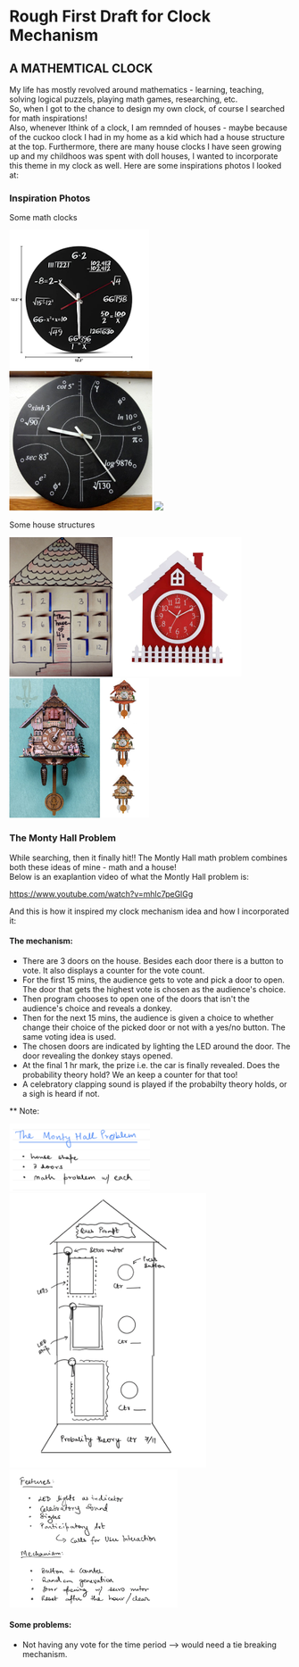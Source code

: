 # Rough First Draft for Clock Mechanism
<h2> A MATHEMTICAL CLOCK </h2>

My life has mostly revolved around mathematics - learning, teaching, solving logical puzzels, playing math games, researching, etc. 
<br>So, when I got to the chance to design my own clock, of course I searched for math inspirations!
<br>Also, whenever Ithink of a clock, I am remnded of houses - maybe because of the cuckoo clock I had in my home as a kid which had a house structure at the top. Furthermore, there are many house clocks I have seen growing up and my childhoos was spent with doll houses, I wanted to incorporate this theme in my clock as well. Here are some inspirations photos I looked at:

<h3>Inspiration Photos</h3>

<p>Some math clocks</p>
<div display=inline-flex>
<img src="1.jpg" height="250">
<!-- <img src="2.jpg" height="250"> -->
<img src="3.jpg" height="250">
<img src="4.jpg" height="250">
</div>

<p>Some house structures</p>
<div display=inline-flex>
<img src="5.jpg" height="250">
<img src="8.jpg" height="250">
<img src="7.jpeg" height="250">
<!-- <img src="8.jpg" height="250"> -->
</div>

<h3>The Monty Hall Problem</h3>

<p>
While searching, then it finally hit!! The Montly Hall math problem combines both these ideas of mine - math and a house!
<br>Below is an exaplantion video of what the Montly Hall problem is:

https://www.youtube.com/watch?v=mhlc7peGlGg

</p>

<p>
And this is how it inspired my clock mechanism idea and how I incorporated it:
<br>

<h4>The mechanism:</h4>

<ul>
	<li>There are 3 doors on the house. Besides each door there is a button to vote. It also displays a counter for the vote count.
	<li>For the first 15 mins, the audience gets to vote and pick a door to open. The door that gets the highest vote is chosen as the audience's choice.
	<li>Then program chooses to open one of the doors that isn't the audience's choice and reveals a donkey.
	<li>Then for the next 15 mins, the audience is given a choice to whether change their choice of the picked door or not with a yes/no button. The same voting idea is used.
	<li>The chosen doors are indicated by lighting the LED around the door. The door revealing the donkey stays opened.
	<li>At the final 1 hr mark, the prize i.e. the car is finally revealed. Does the probability theory hold? We an keep a counter for that too!
	<li>A celebratory clapping sound is played if the probabilty theory holds, or a sigh is heard if not.
</ul>

** Note: 
</p>

<!-- <br> -->

<!-- <div display=inline-flex> -->
<img src="9.png" width="50%">
<img src="12.png" width="70%">
<img src="11.png" width="60%">
<!-- <img src="8.jpg" height="250"> -->
<!-- </div> -->

<!-- <br> -->

<p>
<h4>Some problems:</h4>

<ul>
	<li>Not having any vote for the time period --> would need a tie breaking mechanism.
</ul>

</p>


